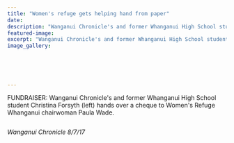 ```yaml
---
title: "Women's refuge gets helping hand from paper"
date: 
description: "Wanganui Chronicle's and former Whanganui High School student Christina Forsyth (left) hands over a cheque to Women's Refuge Whanganui chairwoman Paula Wade."
featured-image: 
excerpt: "Wanganui Chronicle's and former Whanganui High School student Christina Forsyth (left) hands over a cheque to Women's Refuge Whanganui chairwoman Paula Wade."
image_gallery:
	
	
	
	
	
---
```


<p>FUNDRAISER: Wanganui Chronicle's and former Whanganui High School student Christina Forsyth (left) hands over a cheque to Women's Refuge Whanganui chairwoman Paula Wade.</p>
<p><img src=http://c1940652.r52.cf0.rackcdn.com/59656860b8d39a25a1000072/Christina-Forsyth-better-writng-ex-chron-8-July-2017.jpg alt="" /></p>
<p><em>Wanganui Chronicle 8/7/17</em></p>

